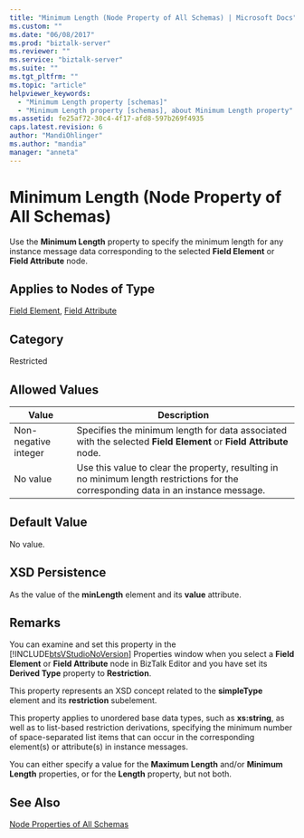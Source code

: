 ```yaml
---
title: "Minimum Length (Node Property of All Schemas) | Microsoft Docs"
ms.custom: ""
ms.date: "06/08/2017"
ms.prod: "biztalk-server"
ms.reviewer: ""
ms.service: "biztalk-server"
ms.suite: ""
ms.tgt_pltfrm: ""
ms.topic: "article"
helpviewer_keywords: 
  - "Minimum Length property [schemas]"
  - "Minimum Length property [schemas], about Minimum Length property"
ms.assetid: fe25af72-30c4-4f17-afd8-597b269f4935
caps.latest.revision: 6
author: "MandiOhlinger"
ms.author: "mandia"
manager: "anneta"
---
```

# Minimum Length (Node Property of All Schemas)
Use the **Minimum Length** property to specify the minimum length for any instance message data corresponding to the selected **Field Element** or **Field Attribute** node.  
  
## Applies to Nodes of Type  
 [Field Element](../core/field-element-node-properties.md), [Field Attribute](../core/field-attribute-node-properties.md)  
  
## Category  
 Restricted  
  
## Allowed Values  
  
|Value|Description|  
|-----------|-----------------|  
|Non-negative integer|Specifies the minimum length for data associated with the selected **Field Element** or **Field Attribute** node.|  
|No value|Use this value to clear the property, resulting in no minimum length restrictions for the corresponding data in an instance message.|  
  
## Default Value  
 No value.  
  
## XSD Persistence  
 As the value of the **minLength** element and its **value** attribute.  
  
## Remarks  
 You can examine and set this property in the [!INCLUDE[btsVStudioNoVersion](../includes/btsvstudionoversion-md.md)] Properties window when you select a **Field Element** or **Field Attribute** node in BizTalk Editor and you have set its **Derived Type** property to **Restriction**.  
  
 This property represents an XSD concept related to the **simpleType** element and its **restriction** subelement.  
  
 This property applies to unordered base data types, such as **xs:string**, as well as to list-based restriction derivations, specifying the minimum number of space-separated list items that can occur in the corresponding element(s) or attribute(s) in instance messages.  
  
 You can either specify a value for the **Maximum Length** and/or **Minimum Length** properties, or for the **Length** property, but not both.  
  
## See Also  
 [Node Properties of All Schemas](../core/node-properties-of-all-schemas.md)